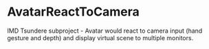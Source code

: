 # AvatarReactToCamera
 IMD Tsundere subproject - Avatar would react to camera input (hand gesture and depth) and display virtual scene to multiple monitors.
